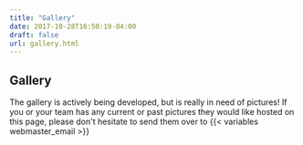 ```yaml
---
title: "Gallery"
date: 2017-10-28T16:50:19-04:00
draft: false
url: gallery.html
---
```


## Gallery
The gallery is actively being developed, but is really in need of pictures!
If you or your team has any current or past pictures they would like hosted on this page,
please don't hesitate to send them over to {{< variables webmaster_email >}}